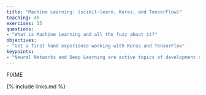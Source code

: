 ```yaml
---
title: "Machine Learning: (scikit-learn, Keras, and TensorFlow)"
teaching: 45
exercises: 15
questions:
- "What is Machine Learning and all the fuzz about it?"
objectives:
- "Get a first hand experience working with Keras and TensorFlow"
keypoints:
- "Neural Networks and Deep Learning are active topics of development nowadays, TensorFlow and Keras are just two popular tools on that area."
---
```

FIXME

{% include links.md %}

